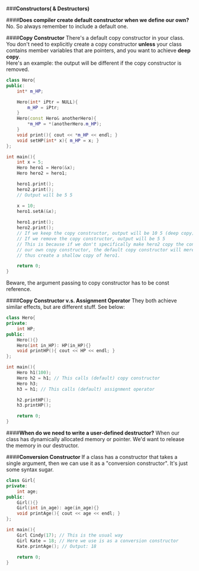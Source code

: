###**Constructors( & Destructors)**

####**Does compiler create default constructor when we define our own?**
No. So always remember to include a default one.

####**Copy Constructor**
There's a default copy constructor in your class.
You don't need to explicitly create a copy constructor **unless** your class contains member variables that are pointers, and you want to achieve **deep copy**.  
Here's an example: the output will be different if the copy constructor is removed.
```cpp
class Hero{
public:
    int* m_HP;

    Hero(int* iPtr = NULL){
        m_HP = iPtr;
    }
    Hero(const Hero& anotherHero){
        *m_HP = *(anotherHero.m_HP);
    }
    void print(){ cout << *m_HP << endl; }
    void setHP(int* x){ m_HP = x; }
};

int main(){
    int x = 5;
    Hero hero1 = Hero(&x);
    Hero hero2 = hero1;

    hero1.print();
    hero2.print();
    // Output will be 5 5

    x = 10;
    hero1.setA(&x);
    
    hero1.print();
    hero2.print();
    // If we keep the copy constructor, output will be 10 5 (deep copy)
    // If we remove the copy constructor, output will be 5 5
    // This is because if we don't specifically make hero2 copy the content of *m_HP with
    // our own copy constructor, the default copy constructor will merely copy the pointer itself,
    // thus create a shallow copy of hero1.

    return 0;
}
```
Beware, the argument passing to copy constructor has to be const reference.

####**Copy Constructor v.s. Assignment Operator**
They both achieve similar effects, but are different stuff. See below:
```cpp
class Hero{
private:
    int HP;
public:
    Hero(){}
    Hero(int in_HP): HP(in_HP){}
    void printHP(){ cout << HP << endl; }
};

int main(){
    Hero h1(100);
    Hero h2 = h1; // This calls (default) copy constructor
    Hero h3;
    h3 = h1; // This calls (default) assignment operator

    h2.printHP();
    h3.printHP();

    return 0;
}
```
####**When do we need to write a user-defined destructor?**
When our class has dynamically allocated memory or pointer. We'd want to release the memory in our destructor.

####**Conversion Constructor**
If a class has a constructor that takes a single argument, then we can use it as a "conversion constructor". It's just some syntax sugar.
```cpp
class Girl{
private:
    int age;
public:
    Girl(){}
    Girl(int in_age): age(in_age){}
    void printAge(){ cout << age << endl; }
};

int main(){
    Girl Cindy(17); // This is the usual way
    Girl Kate = 18; // Here we use is as a conversion constructor
    Kate.printAge(); // Output: 18
    
    return 0;
}
```
